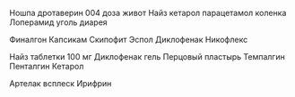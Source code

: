Ношпа дротаверин 004 доза  живот
Найз кетарол парацетамол коленка
Лоперамид  уголь диарея

Финалгон
Капсикам
Скипофит
Эспол
Диклофенак
Никофлекс

Найз таблетки 100 мг
Диклофенак гель
Перцовый пластырь 
Темпалгин
Пенталгин
Кетарол 

Артелак всплеск
Ирифрин